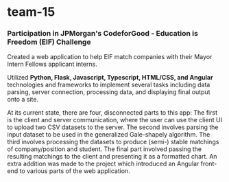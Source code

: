 # team-15

### Participation in JPMorgan's CodeforGood - Education is Freedom (EIF) Challenge
Created a web application to help EIF match companies with their Mayor Intern Fellows applicant interns.

Utilized **Python, Flask, Javascript, Typescript, HTML/CSS, and Angular** technologies and frameworks to implement several tasks 
including data parsing, server connection, processing data, and displaying final output onto a site.

At its current state, there are four, disconnected parts to this app: 
  The first is the client and server communication, where the user can use the client UI to upload two CSV    datasets to the server. 
  The second involves parsing the input dataset to be used in the generalized Gale-shapely algorithm. 
  The third involves processing the datasets to produce (semi-) stable matchings of company/position and student. 
  The final part involved passing the resulting matchings to the client and presenting it as a formatted chart. 
  An extra addition was made to the project which introduced an Angular front-end to various parts of the web application.
